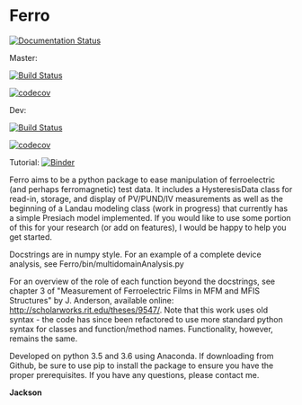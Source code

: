 Ferro
===========

[![Documentation Status](https://readthedocs.org/projects/ferro/badge/?version=latest)](https://ferro.readthedocs.io/en/latest/?badge=latest)

Master:

[![Build Status](https://travis-ci.org/JAnderson419/Ferro.svg?branch=master)](https://travis-ci.org/JAnderson419/Ferro)

[![codecov](https://codecov.io/gh/JAnderson419/Ferro/branch/master/graph/badge.svg)](https://codecov.io/gh/JAnderson419/Ferro)

Dev:

[![Build Status](https://travis-ci.org/JAnderson419/Ferro.svg?branch=dev)](https://travis-ci.org/JAnderson419/Ferro)

[![codecov](https://codecov.io/gh/JAnderson419/Ferro/branch/dev/graph/badge.svg)](https://codecov.io/gh/JAnderson419/Ferro)

Tutorial: [![Binder](https://mybinder.org/badge_logo.svg)](https://mybinder.org/v2/gh/JAnderson419/Ferro/dev?filepath=.%2Ftutorial)


Ferro aims to be a python package to ease manipulation of ferroelectric (and perhaps ferromagnetic) test data. It includes a HysteresisData class for read-in, storage, and display of PV/PUND/IV measurements as well as the beginning of a Landau modeling class (work in progress) that currently has a simple Presiach model implemented. If you would like to use some portion of this for your research (or add on features), I would be happy to help you get started.

Docstrings are in numpy style. For an example of a complete device analysis, see Ferro/bin/multidomainAnalysis.py

For an overview of the role of each function beyond the docstrings, see chapter 3 of "Measurement of Ferroelectric Films in MFM and MFIS Structures" by J. Anderson, available online: http://scholarworks.rit.edu/theses/9547/. Note that this work uses old syntax - the code has since been refactored to use more standard python syntax for classes and function/method names. Functionality, however, remains the same.

Developed on python 3.5 and 3.6 using Anaconda. If downloading from Github, be sure to use pip to install the package to ensure you have the proper prerequisites. If you have any questions, please contact me. 

**Jackson**
